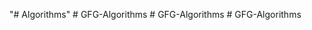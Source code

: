 "# Algorithms" 
#   G F G - A l g o r i t h m s  
 #   G F G - A l g o r i t h m s  
 #   G F G - A l g o r i t h m s  
 
